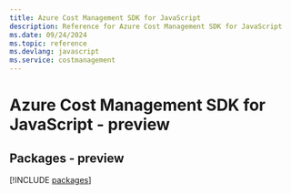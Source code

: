```yaml
---
title: Azure Cost Management SDK for JavaScript
description: Reference for Azure Cost Management SDK for JavaScript
ms.date: 09/24/2024
ms.topic: reference
ms.devlang: javascript
ms.service: costmanagement
---
```

# Azure Cost Management SDK for JavaScript - preview
## Packages - preview
[!INCLUDE [packages](cost-management-index.md)]